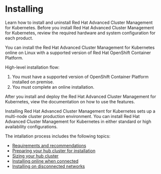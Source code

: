 # Installing

Learn how to install and uninstall Red Hat Advanced Cluster Management for Kubernetes. Before you install Red Hat Advanced Cluster Management for Kubernetes, review the required hardware and system configuration for each product.

You can install the Red Hat Advanced Cluster Management for Kubernetes online on Linux with a supported version of Red Hat OpenShift Container Platform.

High-level installation flow:

1. You must have a supported version of OpenShift Container Platform installed on premise.
2. You must complete an online installation.

After you install and deploy the Red Hat Advanced Cluster Management for Kubernetes, view the documentation on how to use the features. 

Installing Red Hat Advanced Cluster Management for Kubernetes sets up a multi-node cluster production environment. You can install Red Hat Advanced Cluster Management for Kubernetes in either standard or high availability configurations.

The intallation process includes the following topics:

- [Requirements and recommendations](requirements.md)
- [Preparing your hub cluster for installation](prep.md)
- [Sizing your hub cluster](plan_capacity.md)
- [Installing online when connected](install_connected.md)
- [Installing on disconnected networks](install_disconnected)
